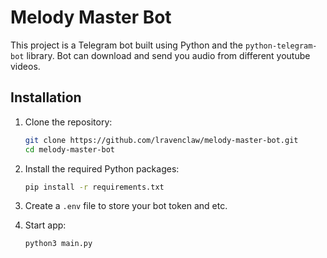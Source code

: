 
# Melody Master Bot

This project is a Telegram bot built using Python and the `python-telegram-bot` library.
Bot can download and send you audio from different youtube videos.
## Installation

1. Clone the repository:
   ```bash
   git clone https://github.com/lravenclaw/melody-master-bot.git
   cd melody-master-bot
   ```

2. Install the required Python packages:
   ```bash
   pip install -r requirements.txt
   ```

3. Create a `.env` file to store your bot token and etc.


4. Start app:
   ```bash
   python3 main.py
   ```
